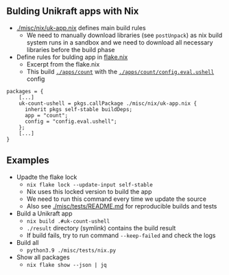 ## Bulding Unikraft apps with Nix
- [./misc/nix/uk-app.nix](../nix/uk-app.nix) defines main build rules
    - We need to manually download libraries (see `postUnpack`) as nix build system runs in a sandbox and we need to download all necessary libraries before the build phase
- Define rules for bulding app in [flake.nix](../../flake.nix)
    - Excerpt from the flake.nix
    - This build [`./apps/count`](../../apps/count) with the [`./apps/count/config.eval.ushell`](../../apps/count/config.eval.ushell) config
```
packages = {
    [...]
    uk-count-ushell = pkgs.callPackage ./misc/nix/uk-app.nix {
      inherit pkgs self-stable buildDeps;
      app = "count";
      config = "config.eval.ushell";
    };
    [...]
}
```

## Examples
- Upadte the flake lock
    - `nix flake lock --update-input self-stable`
    - Nix uses this locked version to build the app
    - We need to run this command every time we update the source
    - Also see [./misc/tests/README.md](../tests/README.md) for reproducible builds and tests
- Build a Unikraft app
    - `nix build .#uk-count-ushell`
    - `./result` directory (symlink) contains the build result
    - If build fails, try to run command `--keep-failed` and check the logs
- Build all
    - `python3.9 ./misc/tests/nix.py`
- Show all packages
    - `nix flake show --json | jq`

